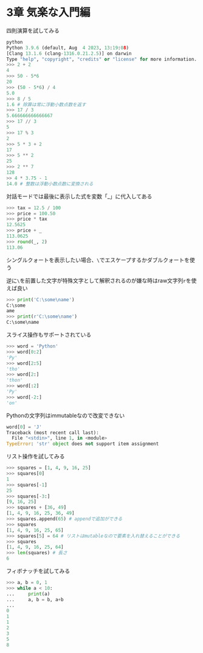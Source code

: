 # 3章 気楽な入門編

四則演算を試してみる

```python
python
Python 3.9.6 (default, Aug  4 2023, 13:19:08)
[Clang 13.1.6 (clang-1316.0.21.2.5)] on darwin
Type "help", "copyright", "credits" or "license" for more information.
>>> 2 + 2
4
>>> 50 - 5*6
20
>>> (50 - 5*6) / 4
5.0
>>> 8 / 5
1.6 # 除算は常に浮動小数点数を返す
>>> 17 / 3
5.666666666666667
>>> 17 // 3
5
>>> 17 % 3
2
>>> 5 * 3 + 2
17
>>> 5 ** 2
25
>>> 2 ** 7
128
>> 4 * 3.75 - 1
14.0 # 整数は浮動小数点数に変換される
```

対話モードでは最後に表示した式を変数「_」に代入してある

```python
>>> tax = 12.5 / 100
>>> price = 100.50
>>> price * tax
12.5625
>>> price + _
113.0625
>>> round(_, 2)
113.06
```

シングルクォートを表示したい場合、`\`でエスケープするかダブルクォートを使う

逆に`\`を前置した文字が特殊文字として解釈されるのが嫌な時はraw文字列`r`を使えば良い

```python
>>> print('C:\some\name')
C:\some
ame
>>> print(r'C:\some\name')
C:\some\name
```

スライス操作もサポートされている


```python
>>> word = 'Python'
>>> word[0:2]
'Py'
>>> word[2:5]
'tho'
>>> word[2:]
'thon'
>>> word[:2]
'Py'
>>> word[-2:]
'on'
```

Pythonの文字列はimmutableなので改変できない

```python
word[0] = 'J'
Traceback (most recent call last):
  File "<stdin>", line 1, in <module>
TypeError: 'str' object does not support item assignment
```

リスト操作を試してみる

```python
>>> squares = [1, 4, 9, 16, 25]
>>> squares[0]
1
>>> squares[-1]
25
>>> squares[-3:]
[9, 16, 25]
>>> squares + [36, 49]
[1, 4, 9, 16, 25, 36, 49]
>>> squares.append(65) # appendで追加ができる
>>> squares
[1, 4, 9, 16, 25, 65]
>>> squares[5] = 64 # リストはmutableなので要素を入れ替えることができる
>>> squares
[1, 4, 9, 16, 25, 64]
>>> len(squares) # 長さ
6
```

フィボナッチを試してみる

```python
>>> a, b = 0, 1
>>> while a < 10:
...     print(a)
...     a, b = b, a+b
...
0
1
1
2
3
5
8
```